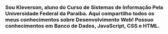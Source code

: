 ### Sou Kleverson, aluno do Curso de Sistemas de Informação Pela Universidade Federal da Paraiba. Aqui compartilho todos os meus conhecimentos sobre  Desenvolvimento Web! Possuo conhecimentos em Banco de Dados, JavaScript, CSS e HTML.

<!--
**kleversonsilva/kleversonsilva** is a ✨ _special_ ✨ repository because its `README.md` (this file) appears on your GitHub profile.

Here are some ideas to get you started:

- 🔭 I’m currently working on ...
- 🌱 I’m currently learning ...
- 👯 I’m looking to collaborate on ...
- 🤔 I’m looking for help with ...
- 💬 Ask me about ...
- 📫 How to reach me: ...
- 😄 Pronouns: ...
- ⚡ Fun fact: ...
-->
